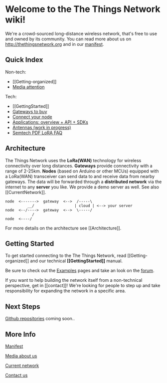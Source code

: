 # Welcome to the The Things Network wiki!

We're a crowd-sourced long-distance wireless network,
that's free to use and owned by its community. You can
read more about us on http://thethingsnetwork.org and in
our [manifest](https://github.com/TheThingsNetwork/Manifest).

## Quick Index
Non-tech:

  * [[Getting-organized]]
  * [Media attention](Media)

Tech:

  * [[GettingStarted]]
  * [Gateways to buy](http://thethingsnetwork.org/wiki/Hardware/OverviewGateways)
  * [Connect your node](Hardware/OverviewNodes)
  * [Applications: overview + API + SDKs](http://thethingsnetwork.org/wiki/Software/Overview)
  * [Antennas (work in progress)](http://thethingsnetwork.org/wiki/Antennas)
  * [Semtech PDF LoRA FAQ](http://www.semtech.com/wireless-rf/lora/LoRa-FAQs.pdf)

## Architecture
The Things Network uses the **LoRa(WAN)** technology for wireless
connectivity over long distances.
**Gateways** provide connectivity with a range of 2-25km.
**Nodes** (based on Arduino or other MCUs) equipped with a LoRa(WAN)
transceiver can send data to and receive data from nearby gateways.
The data will be forwarded through a **distributed network** via the
internet to any **server** you like. We provide a demo server as well.
See also [[CurrentNetwork]].

    node  <------->  gateway  <-->  /-----\
              __/                  | cloud | <--> your server
    node  <--/---->  gateway  <-->  \-----/
                /
    node  <----/

For more details on the architecture see [[Architecture]].

## Getting Started
To get started connecting to the The Things Network,
read [[Getting-organized]] and our technical **[[GettingStarted]]** manual.

Be sure to check out the [Examples](software/examples) pages and take an look on the [forum](http://forum.thethingsnetwork.org).

If you want to help building the network itself from a
non-technical perspective, get in [[contact]]!
We're looking for people to step up and take responsibility
for expanding the network in a specific area.

## Next Steps
[Github repositories](https://github.com/TheThingsNetwork)
coming soon..


## More Info
[Manifest](https://github.com/TheThingsNetwork/Manifest)

[Media about us](Media)

[Current network](CurrentNetwork)

[Contact us](contact)

